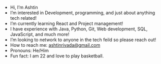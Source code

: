 -  Hi, I’m Ashtin
-  I’m interested in Development, programming, and just about anything tech related!
-  I’m currently learning React and Project management!
-  I have experience with Java, Python, Git, Web development, SQL, JavaScript, and much more! 
-  I’m looking to network to anyone in the tech feild so please reach out!
-  How to reach me: ashtinrivada@gmail.com 
-  Pronouns: He/Him
-  Fun fact: I am 22 and love to play basketball. 

<!---
Ashtin02/Ashtin02 is a ✨ special ✨ repository because its `README.md` (this file) appears on your GitHub profile.
You can click the Preview link to take a look at your changes.
--->
